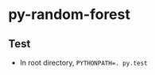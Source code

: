 py-random-forest
================

Test
----------------

- In root directory, `PYTHONPATH=. py.test`


